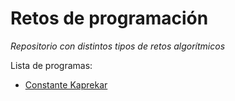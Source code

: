 # Retos de programación

*Repositorio con distintos tipos de retos algorítmicos*

Lista de programas:

- [Constante Kaprekar](./tree/master/ConstanteKaprekar)
